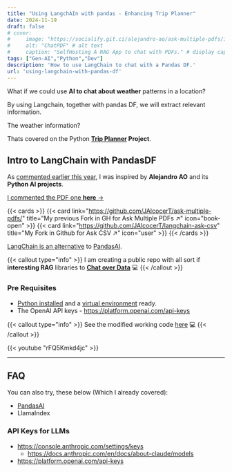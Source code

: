 ```yaml
---
title: "Using LangchAIn with pandas - Enhancing Trip Planner"
date: 2024-11-19
draft: false
# cover:
#     image: "https://socialify.git.ci/alejandro-ao/ask-multiple-pdfs/image?description=1&font=Inter&language=1&name=1&stargazers=1&theme=Auto"
#     alt: "ChatPDF" # alt text
#     caption: "SelfHosting A RAG App to chat with PDFs." # display caption under cover
tags: ["Gen-AI","Python","Dev"]
description: 'How to use LangChain to chat with a Pandas DF.'
url: 'using-langchain-with-pandas-df'
---
```


What if we could use **AI to chat about weather** patterns in a location?

By using Langchain, together with pandas DF, we will extract relevant information.

The weather information?

Thats covered on the Python **[Trip Planner](https://github.com/JAlcocerT/Py_Trip_Planner/) Project**.

## Intro to LangChain with PandasDF

As [commented earlier this year](https://jalcocert.github.io/JAlcocerT/how-to-chat-with-pdfs/), I was inspired by **Alejandro AO** and its **Python AI projects**.


[I commented the PDF one **here** →](/JAlcocerT/how-to-chat-with-pdfs)


{{< cards >}}
  {{< card link="https://github.com/JAlcocerT/ask-multiple-pdfs/" title="My previous Fork in GH for Ask Multiple PDFs ↗" icon="book-open" >}}
  {{< card link="https://github.com/JAlcocerT/langchain-ask-csv" title="My Fork in Github for Ask CSV ↗" icon="user" >}}
{{< /cards >}}


[LangChain is an alternative](https://jalcocert.github.io/JAlcocerT/how-to-use-pandasAI/#other-foss-ways-to-chat-with-your-data) to [PandasAI](https://jalcocert.github.io/JAlcocerT/how-to-use-pandasAI/).


{{< callout type="info" >}}
I am creating a public repo with all sort if **interesting RAG** libraries to **[Chat over Data](https://github.com/JAlcocerT/Data-Chat)** 💻 
{{< /callout >}}

### Pre Requisites

* [Python installed](https://jalcocert.github.io/JAlcocerT/guide-python/#installing-python-) and a [virtual environment](https://jalcocert.github.io/JAlcocerT/useful-python-stuff/) ready.
* The OpenAI API keys - <https://platform.openai.com/api-keys>


{{< callout type="info" >}}
See the modified working code [here](https://github.com/JAlcocerT/langchain-ask-csv) 💻
{{< /callout >}}


<!-- https://www.youtube.com/watch?v=rFQ5Kmkd4jc -->

{{< youtube "rFQ5Kmkd4jc" >}}


---

## FAQ


You can also try, these below (Which I already covered):

* [PandasAI](https://jalcocert.github.io/JAlcocerT/how-to-use-pandasAI/)
* LlamaIndex

### API Keys for LLMs

* https://console.anthropic.com/settings/keys
    * https://docs.anthropic.com/en/docs/about-claude/models
* https://platform.openai.com/api-keys